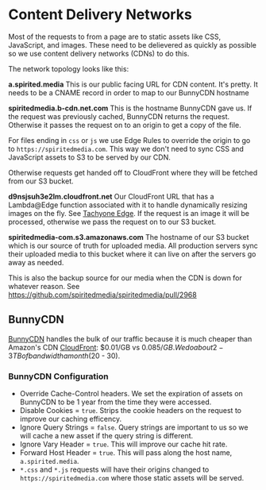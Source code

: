 # Content Delivery Networks

Most of the requests to from a page are to static assets like CSS, JavaScript, and images. These need to be delievered as quickly as possible so we use content delivery networks (CDNs) to do this.

The network topology looks like this:

**a.spirited.media** This is our public facing URL for CDN content. It's pretty. It needs to be a CNAME record in order to map to our BunnyCDN hostname

**spiritedmedia.b-cdn.net.com** This is the hostname BunnyCDN gave us. If the request was previously cached, BunnyCDN returns the request. Otherwise it passes the request on to an origin to get a copy of the file.

For files ending in `css` or `js` we use Edge Rules to override the origin to go to `https://spiritedmedia.com`. This way we don't need to sync CSS and JavaScript assets to S3 to be served by our CDN.

Otherwise requests get handed off to CloudFront where they will be fetched from our S3 bucket.

**d9nsjsuh3e2lm.cloudfront.net** Our CloudFront URL that has a Lambda@Edge function associated with it to handle dynamically resizing images on the fly. See [Tachyone Edge](https://github.com/spiritedmedia/tachyon-edge/). If the request is an image it will be processed, otherwise we pass the request on to our S3 bucket.

**spiritedmedia-com.s3.amazonaws.com** The hostname of our S3 bucket which is our source of truth for uploaded media. All production servers sync their uploaded media to this bucket where it can live on after the servers go away as needed.

This is also the backup source for our media when the CDN is down for whatever reason. See https://github.com/spiritedmedia/spiritedmedia/pull/2968 

## BunnyCDN

[BunnyCDN](https://bunnycdn.com) handles the bulk of our traffic because it is much cheaper than Amazon's CDN [CloudFront](https://aws.amazon.com/cloudfront/): $0.01/GB vs $0.085/GB. We do about 2-3 TB of bandwidth a month ($20 - 30).

### BunnyCDN Configuration
 - Override Cache-Control headers. We set the expiration of assets on BunnyCDN to be 1 year from the time they were accessed. 
 - Disable Cookies = `true`. Strips the cookie headers on the request to improve our caching efficency.
 - Ignore Query Strings = `false`. Query strings are important to us so we will cache a new asset if the query string is different.
 - Ignore Vary Header = `true`. This will improve our cache hit rate.
 - Forward Host Header = `true`. This will pass along the host name, `a.spirited.media`.
 - `*.css` and `*.js` requests will have their origins changed to `https://spiritedmedia.com` where those static assets will be served.


